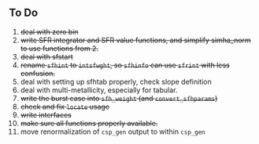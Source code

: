 To Do
------
 1. ~~deal with zero bin~~
 2. ~~write SFR integrator and SFR value functions, and simplify simha_norm to use functions from 2.~~
 4. ~~deal with sfstart~~
 5. ~~rename `sfhint` to `intsfwght`, so `sfhinfo` can use `sfrint` with less confusion.~~
 6. deal with setting up sfhtab properly, check slope definition
 7. deal with multi-metallicity, especially for tabular. 
 8. ~~write the burst case into `sfh_weight` (and `convert_sfhparams`)~~
 9. ~~check and fix `locate` usage~~
 10. ~~write interfaces~~
 11. ~~make sure all functions properly available.~~
 12. move renormalization of `csp_gen` output to within `csp_gen`
